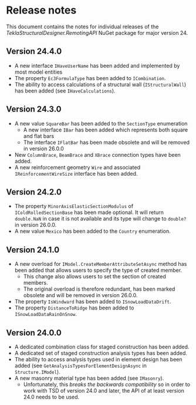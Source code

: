# Release notes

This document contains the notes for individual releases of the _TeklaStructuralDesigner.RemotingAPI_ NuGet package for major version 24.

## Version 24.4.0
* A new interface `IHaveUserName` has been added and implemented by most model entities
* The property `Ec3FormulaType` has been added to `ICombination`.
* The ability to access calculations of a structural wall (`IStructuralWall`) has been added (see `IHaveCalculations`).

## Version 24.3.0

* A new value `SquareBar` has been added to the `SectionType` enumeration
  * A new interface `IBar` has been added which represents both square and flat bars
  * The interface `IFlatBar` has been made obsolete and will be removed in version 26.0.0
* New `ColumnBrace`, `BeamBrace` and `XBrace` connection types have been added.
* A new reinforcement geometry `Wire` and associated `IReinforcementWireSize` interface has been added.

## Version 24.2.0

* The property `MinorAxisElasticSectionModulus` of `IColdRolledSectionBase` has been made optional. It will return `double.NaN` in case it is not available and its type will change to `double?` in version 26.0.0.
* A new value `Mexico` has been added to the `Country` enumeration.

## Version 24.1.0

* A new overload for `IModel.CreateMemberAttributeSetAsync` method has been added that allows users to specify the type of created member.
  * This change also allows users to set the section of created members.
  * The original overload is therefore redundant, has been marked obsolete and will be removed in version 26.0.0.
* The property `IsWindward` has been added to `ISnowLoadDataDrift`.
* The property `DistanceToRidge` has been added to `ISnowLoadDataRainOnSnow`.

## Version 24.0.0

* A dedicated combination class for staged construction has been added.
* A dedicated set of staged construction analysis types has been added.
* The ability to access analysis types used in element design has been added (see `GetAnalysisTypesForElementDesignAsync` in `Structure.IModel`).
* A new masonry material type has been added (see `IMasonry`).
  * Unfortunately, this _breaks the backwards compatibility_ so in order to work with TSD of version 24.0 and later, the API of at least version 24.0 needs to be used.
